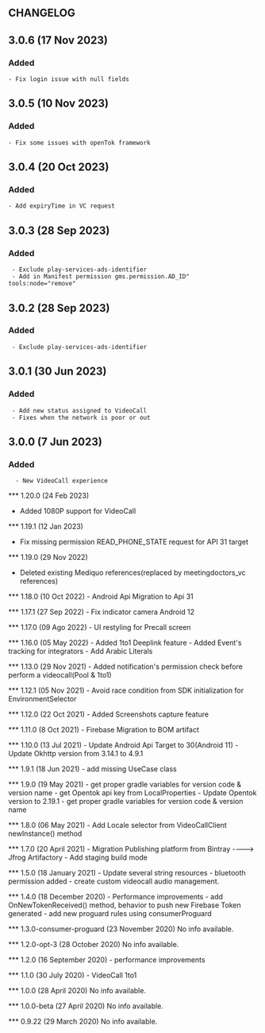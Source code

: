 CHANGELOG
------------------------
## 3.0.6 (17 Nov 2023)
### Added
    - Fix login issue with null fields
    
## 3.0.5 (10 Nov 2023)
### Added
    - Fix some issues with openTok framework

## 3.0.4 (20 Oct 2023)
### Added
    - Add expiryTime in VC request

## 3.0.3 (28 Sep 2023)
### Added
     - Exclude play-services-ads-identifier
     - Add in Manifest permission gms.permission.AD_ID" tools:node="remove"

## 3.0.2 (28 Sep 2023)
### Added
     - Exclude play-services-ads-identifier

## 3.0.1 (30 Jun 2023)
### Added
     - Add new status assigned to VideoCall
     - Fixes when the network is poor or out

## 3.0.0 (7 Jun 2023)
### Added
      - New VideoCall experience

*** 1.20.0 (24 Feb 2023)
- Added 1080P support for VideoCall

*** 1.19.1 (12 Jan 2023)
- Fix missing permission READ_PHONE_STATE request for API 31 target

*** 1.19.0 (29 Nov 2022)
- Deleted existing Mediquo references(replaced by meetingdoctors_vc references)

*** 1.18.0 (10 Oct 2022)
        - Android Api Migration to Api 31

*** 1.17.1 (27 Sep 2022)
        - Fix indicator camera Android 12

*** 1.17.0 (09 Ago 2022)
        - UI restyling for Precall screen

*** 1.16.0 (05 May 2022)
        - Added 1to1 Deeplink feature
        - Added Event's tracking for integrators
        - Add Arabic Literals

*** 1.13.0 (29 Nov 2021)
        - Added notification's permission check before perform a videocall(Pool & 1to1)

*** 1.12.1 (05 Nov 2021)
        - Avoid race condition from SDK initialization for EnvironmentSelector

*** 1.12.0 (22 Oct 2021)
        - Added Screenshots capture feature

*** 1.11.0 (8 Oct 2021)
    - Firebase Migration to BOM artifact

*** 1.10.0 (13 Jul 2021)
    - Update Android Api Target to 30(Android 11)
    - Update Okhttp version from 3.14.1 to 4.9.1

*** 1.9.1 (18 Jun 2021)
    - add missing UseCase class

*** 1.9.0 (19 May 2021)
    - get proper gradle variables for version code & version name
    - get Opentok api key from LocalProperties
    - Update Opentok version to 2.19.1
    -  get proper gradle variables for version code & version name

*** 1.8.0 (06 May 2021)
    - Add Locale selector from VideoCallClient newInstance() method

*** 1.7.0 (20 April 2021)
    - Migration Publishing platform from Bintray ----> Jfrog Artifactory
    - Add staging build mode

*** 1.5.0 (18 January 2021)
    - Update several string resources
    - bluetooth permission added
    - create custom videocall audio management.

*** 1.4.0 (18 December 2020)
    - Performance improvements
    - add OnNewTokenReceived() method, behavior to push new Firebase Token generated
    - add new proguard rules using consumerProguard

*** 1.3.0-consumer-proguard (23 November 2020)
No info available.
 
*** 1.2.0-opt-3 (28 October 2020)
No info available.
 
*** 1.2.0 (16 September 2020)
    - performance improvements

*** 1.1.0 (30 July 2020)
    - VideoCall 1to1

*** 1.0.0 (28 April 2020)
No info available.
 
*** 1.0.0-beta (27 April 2020)
No info available.
 
*** 0.9.22 (29 March 2020)
No info available.